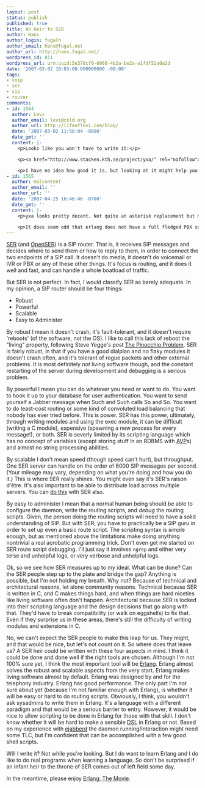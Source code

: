 ```yaml
---
layout: post
status: publish
published: true
title: An Heir to SER
author: Hans
author_login: fugalh
author_email: hans@fugal.net
author_url: http://hans.fugal.net/
wordpress_id: 811
wordpress_url: urn:uuid:5e378cf0-6060-4b2a-be2a-a1fdf52a0a2d
date: '2007-03-02 10:03:00.000000000 -08:00'
tags:
- voip
- ser
- sip
- router
comments:
- id: 1564
  author: Levi
  author_email: levi@cold.org
  author_url: http://lifeoflevi.com/blog/
  date: '2007-03-02 11:58:04 -0800'
  date_gmt: ''
  content: |-
    <p>Looks like you won't have to write it:</p>

    <p><a href="http://www.stacken.kth.se/project/yxa/" rel="nofollow">http://www.stacken.kth.se/project/yxa/</a></p>

    <p>I have no idea how good it is, but looking at it might help you decide if you think Erlang is the way to go.  Perhaps you could help out with it, or perhaps it will send you in another direction.</p>
- id: 1565
  author: malcontent
  author_email: ''
  author_url: ''
  date: '2007-04-25 16:46:46 -0700'
  date_gmt: ''
  content: |-
    <p>yxa looks pretty decent. Not quite an asterisk replacement but maybe someday...</p>

    <p>It does seem odd that erlang does not have a full fledged PBX software yet. What's an open telephony platform without good VOIP support?</p>
---
```

<p><a href="http://www.iptel.org/ser/">SER</a> (and <a href="http://www.openser.org/">OpenSER</a>) is a SIP router. That is, it receives SIP messages and decides where to send them or how to reply to them, in order to connect the two endpoints of a SIP call. It doesn't do media, it doesn't do voicemail or IVR or PBX or any of these other things. It's focus is routing, and it does it well and fast, and can handle a whole boatload of traffic.</p>

<p>But SER is not perfect. In fact, I would classify SER as barely adequate. In my
opinion, a SIP router should be four things:</p>

<ul>
<li>Robust</li>
<li>Powerful</li>
<li>Scalable</li>
<li>Easy to Administer</li>
</ul>

<p>By robust I mean it doesn't crash, it's fault-tolerant, and it doesn't require 'reboots' (of the software, not the OS). I like to call this lack of reboot the "living" property, following Steve Yegge's post <a href="http://steve-yegge.blogspot.com/2007/01/pinocchio-problem.html">The Pinocchio Problem</a>. SER is fairly robust, in that if you have a good dialplan and no flaky modules it doesn't crash often, and it's tolerant of rogue packets and other external problems. It is most definitely <em>not</em> living software though, and the constant restarting of the server during development and debugging is a serious problem. </p>

<p>By powerful I mean you can do whatever you need or want to do. You want to hook it up to your database for user authentication. You want to send yourself a Jabber message when Such and Such calls So and So. You want to do least-cost routing or some kind of convoluted load balancing that nobody has ever tried before. This is power. SER has this power, ultimately, through writing modules and using the exec module, it can be difficult (writing a C module), expensive (spawning a new process for every message!), or both. SER is severly limited by its scripting language which has no concept of variables (except storing stuff in an RDBMS with <acronym title="Attribute/Value Pairs">AVP</acronym>s) and almost no string processing abilities.</p>

<p>By scalable I don't mean speed (though speed can't hurt), but throughput. One
SER server can handle on the order of 6000 SIP messages per second. (Your
mileage may vary, depending on what you're doing and how you do it.) This is
where SER really shines. You might even say it's SER's raison d'être. It's also
important to be able to distribute load across multiple servers. You can <a href="http://www.iptel.org/faq/how_can_i_get_load_balancing_failover_with_ser">do
this</a>
with SER also.</p>

<p>By easy to administer I mean that a normal human being should be able to configure the daemon, write the routing scripts, and <em>debug</em> the routing scripts. Given, the person doing the routing scripts will need to have a solid understanding of SIP. But with SER, you have to practically be a SIP guru in order to set up even a basic route script. The scripting syntax is simple enough, but as mentioned above the limitations make doing anything nontrivial a real acrobatic programming trick. Don't even get me started on SER route script debugging. I'll just say it involves <code>ngrep</code> and either very terse and unhelpful logs, or very verbose and unhelpful logs.</p>

<p>Ok, so we see how SER measures up to my ideal. What can be done? Can the SER people step up to the plate and bridge the gap? Anything is possible, but I'm not holding my breath. Why not? Because of technical and architectural reasons, let alone community reasons. Technical because SER is written in C, and C makes things hard, and when things are hard niceties like living software often don't happen. Architectural because SER is locked into their scripting language and the design decisions that go along with that. They'd have to break compatibility (or walk on eggshells) to fix that. Even if they surprise us in these areas, there's still the difficulty of writing modules and extensions in C.</p>

<p>No, we can't expect the SER people to make this leap for us. They might, and
that would be nice, but let's not count on it. So where does that leave us? A
SER heir could be written with these four aspects in mind. I think it could be
done and done well if the right tools are chosen. Although I'm not 100% sure
yet, I think the most important tool will be <a href="http://www.erlang.org/">Erlang</a>.
Erlang almost solves the robust and scalable aspects from the very start.
Erlang makes living software almost by default. Erlang was designed by and for
the telephony industry. Erlang has good performance. The only part I'm not sure
about yet (because I'm not familiar enough with Erlang), is whether it will be
easy or hard to do routing scripts. Obviously, I think, you wouldn't ask
sysadmins to write them in Erlang. It's a language with a different paradigm
and that would be a serious barrier to entry. However, it would be nice to
allow scripting to be done in Erlang for those with that skill. I don't know
whether it will be hard to make a sensible <acronym title="Domain Specific
Language">DSL</acronym> in Erlang or not. Based on my experience with
<a href="http://ejabberd.jabber.ru/">ejabberd</a> the daemon running/interaction might
need some TLC, but I'm confident that can be accomplished with a few good shell
scripts.</p>

<p>Will I write it? Not while you're looking. But I do want to learn Erlang and I
do like to do real programs when learning a language. So don't be surprised if
an infant heir to the throne of SER comes out of left field some day.</p>

<p>In the meantime, please enjoy <a href="http://video.google.com/videoplay?docid=-5830318882717959520">Erlang: The Movie</a>.</p>
